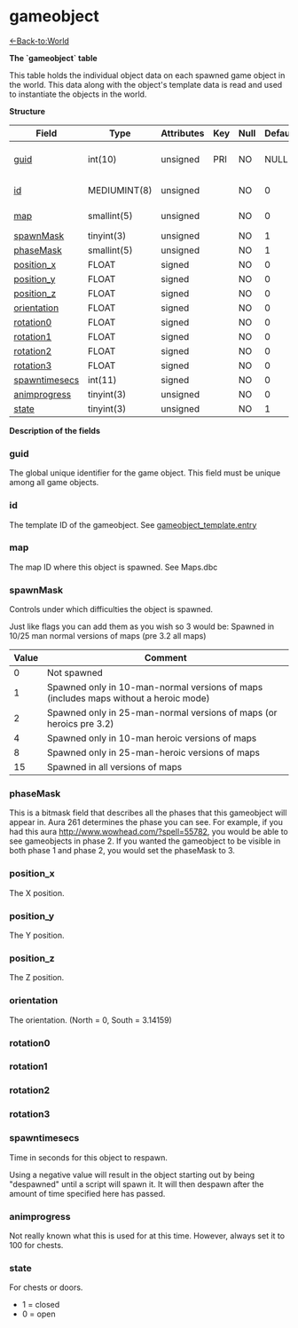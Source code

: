# gameobject

[<-Back-to:World](database-world.md)

**The \`gameobject\` table**

This table holds the individual object data on each spawned game object in the world. This data along with the object's template data is read and used to instantiate the objects in the world.

**Structure**

| Field               | Type         | Attributes | Key | Null | Default | Extra          | Comment                  |
|---------------------|--------------|------------|-----|------|---------|----------------|--------------------------|
| [guid][1]           | int(10)      | unsigned   | PRI | NO   | NULL    | Auto increment | Global Unique Identifier |
| [id][2]             | MEDIUMINT(8) | unsigned   |     | NO   | 0       |                | Gameobject Identifier    |
| [map][3]            | smallint(5)  | unsigned   |     | NO   | 0       |                | Map Identifier           |
| [spawnMask][4]      | tinyint(3)   | unsigned   |     | NO   | 1       |                |                          |
| [phaseMask][5]      | smallint(5)  | unsigned   |     | NO   | 1       |                |                          |
| [position_x][6]     | FLOAT        | signed     |     | NO   | 0       |                |                          |
| [position_y][7]     | FLOAT        | signed     |     | NO   | 0       |                |                          |
| [position_z][8]     | FLOAT        | signed     |     | NO   | 0       |                |                          |
| [orientation][9]    | FLOAT        | signed     |     | NO   | 0       |                |                          |
| [rotation0][10]     | FLOAT        | signed     |     | NO   | 0       |                |                          |
| [rotation1][11]     | FLOAT        | signed     |     | NO   | 0       |                |                          |
| [rotation2][12]     | FLOAT        | signed     |     | NO   | 0       |                |                          |
| [rotation3][13]     | FLOAT        | signed     |     | NO   | 0       |                |                          |
| [spawntimesecs][14] | int(11)      | signed     |     | NO   | 0       |                |                          |
| [animprogress][15]  | tinyint(3)   | unsigned   |     | NO   | 0       |                |                          |
| [state][16]         | tinyint(3)   | unsigned   |     | NO   | 1       |                |                          |

[1]: #guid
[2]: #id
[3]: #map
[4]: #spawnmask
[5]: #phasemask
[6]: #position_x
[7]: #position_y
[8]: #position_z
[9]: #orientation
[10]: #rotation0
[11]: #rotation1
[12]: #rotation2
[13]: #rotation3
[14]: #spawntimesecs
[15]: #animprogress
[16]: #state

**Description of the fields**

### guid

The global unique identifier for the game object. This field must be unique among all game objects.

### id

The template ID of the gameobject. See [gameobject\_template.entry](http://www.azerothcore.org/wiki/gameobject_template#entry)

### map

The map ID where this object is spawned. See Maps.dbc

### spawnMask

Controls under which difficulties the object is spawned.

Just like flags you can add them as you wish so 3 would be: Spawned in 10/25 man normal versions of maps (pre 3.2 all maps)

| Value | Comment                                                                              |
|-------|--------------------------------------------------------------------------------------|
| 0     | Not spawned                                                                          |
| 1     | Spawned only in 10-man-normal versions of maps (includes maps without a heroic mode) |
| 2     | Spawned only in 25-man-normal versions of maps (or heroics pre 3.2)                  |
| 4     | Spawned only in 10-man heroic versions of maps                                       |
| 8     | Spawned only in 25-man-heroic versions of maps                                       |
| 15    | Spawned in all versions of maps                                                      |

### phaseMask

This is a bitmask field that describes all the phases that this gameobject will appear in. Aura 261 determines the phase you can see. For example, if you had this aura <http://www.wowhead.com/?spell=55782>, you would be able to see gameobjects in phase 2. If you wanted the gameobject to be visible in both phase 1 and phase 2, you would set the phaseMask to 3.

### position\_x

The X position.

### position\_y

The Y position.

### position\_z

The Z position.

### orientation

The orientation. (North = 0, South = 3.14159)

### rotation0

### rotation1

### rotation2

### rotation3

### spawntimesecs

Time in seconds for this object to respawn.

Using a negative value will result in the object starting out by being "despawned" until a script will spawn it. It will then despawn after the amount of time specified here has passed.

### animprogress

Not really known what this is used for at this time. However, always set it to 100 for chests.

### state

For chests or doors.

-   1 = closed
-   0 = open
